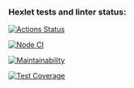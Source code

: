 ### Hexlet tests and linter status:

[![Actions Status](https://github.com/IVANn84/frontend-project-46/workflows/hexlet-check/badge.svg)](https://github.com/IVANn84/frontend-project-46/actions)

[![Node CI](https://github.com/IVANn84/frontend-project-46/actions/workflows/nodeJS.yml/badge.svg)](https://github.com/IVANn84/frontend-project-46/actions/workflows/nodeJS.yml)

[![Maintainability](https://api.codeclimate.com/v1/badges/caa4e2e20a758eee59ad/maintainability)](https://codeclimate.com/github/IVANn84/frontend-project-46/maintainability)

[![Test Coverage](https://api.codeclimate.com/v1/badges/caa4e2e20a758eee59ad/test_coverage)](https://codeclimate.com/github/IVANn84/frontend-project-46/test_coverage)
